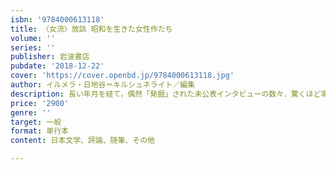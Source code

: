 ```yaml
---
isbn: '9784000613118'
title: 〈女流〉放談 昭和を生きた女性作たち
volume: ''
series: ''
publisher: 岩波書店
pubdate: '2018-12-22'
cover: 'https://cover.openbd.jp/9784000613118.jpg'
author: イルメラ・日地谷＝キルシュネライト／編集
description: 長い年月を経て，偶然「発掘」された未公表インタビューの数々．驚くほど率直に語られた奇跡の記録！
price: '2900'
genre: ''
target: 一般
format: 単行本
content: 日本文学、評論、随筆、その他

---
```

